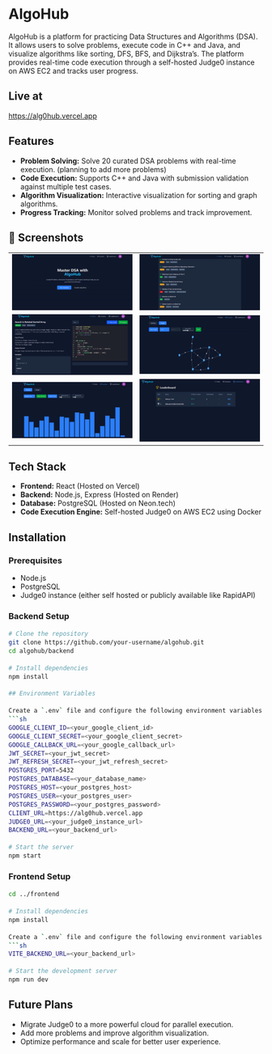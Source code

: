 # AlgoHub

AlgoHub is a platform for practicing Data Structures and Algorithms (DSA). It allows users to solve problems, execute code in C++ and Java, and visualize algorithms like sorting, DFS, BFS, and Dijkstra’s. The platform provides real-time code execution through a self-hosted Judge0 instance on AWS EC2 and tracks user progress.

## Live at
https://alg0hub.vercel.app

## Features

- **Problem Solving:** Solve 20 curated DSA problems with real-time execution. (planning to add more problems)
- **Code Execution:** Supports C++ and Java with submission validation against multiple test cases.
- **Algorithm Visualization:** Interactive visualization for sorting and graph algorithms.
- **Progress Tracking:** Monitor solved problems and track improvement.

## 📸 Screenshots
<div align="center">
  <table>
    <tr>
      <td><img src="Screenshots/homepage.png" alt="Homepage" width="700"></td>
      <td><img src="Screenshots/problem-set.png" alt="Problem Set" width="700"></td>
    </tr>
    <tr>
      <td><img src="Screenshots/code-execution.png" alt="Code Execution" width="700"></td>
      <td><img src="Screenshots/graph.png" alt="Graph Visualization" width="700"></td>
    </tr>
    <tr>
      <td><img src="Screenshots/sorting.png" alt="Sorting" width="700"></td>
      <td><img src="Screenshots/leaderboard.png" alt="Leaderboard" width="700"></td>
    </tr>

  </table>
</div>

## Tech Stack

- **Frontend:** React (Hosted on Vercel)
- **Backend:** Node.js, Express (Hosted on Render)
- **Database:** PostgreSQL (Hosted on Neon.tech)
- **Code Execution Engine:** Self-hosted Judge0 on AWS EC2 using Docker

## Installation

### Prerequisites
- Node.js
- PostgreSQL
- Judge0 instance (either self hosted or publicly available like RapidAPI)

### Backend Setup
```sh
# Clone the repository
git clone https://github.com/your-username/algohub.git
cd algohub/backend

# Install dependencies
npm install

## Environment Variables

Create a `.env` file and configure the following environment variables:
```sh
GOOGLE_CLIENT_ID=<your_google_client_id>
GOOGLE_CLIENT_SECRET=<your_google_client_secret>
GOOGLE_CALLBACK_URL=<your_google_callback_url>
JWT_SECRET=<your_jwt_secret>
JWT_REFRESH_SECRET=<your_jwt_refresh_secret>
POSTGRES_PORT=5432
POSTGRES_DATABASE=<your_database_name>
POSTGRES_HOST=<your_postgres_host>
POSTGRES_USER=<your_postgres_user>
POSTGRES_PASSWORD=<your_postgres_password>
CLIENT_URL=https://alg0hub.vercel.app
JUDGE0_URL=<your_judge0_instance_url>
BACKEND_URL=<your_backend_url>

# Start the server
npm start
```

### Frontend Setup
```sh
cd ../frontend

# Install dependencies
npm install

Create a `.env` file and configure the following environment variables:
```sh
VITE_BACKEND_URL=<your_backend_url>

# Start the development server
npm run dev
```

## Future Plans

- Migrate Judge0 to a more powerful cloud for parallel execution.
- Add more problems and improve algorithm visualization.
- Optimize performance and scale for better user experience.
